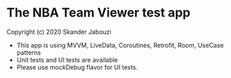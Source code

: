 # The NBA Team Viewer test app

Copyright (c) 2020 Skander Jabouzi

* This app is using MVVM, LiveData, Coroutines, Retrofit, Room, UseCase patterns
* Unit tests and UI tests are available
* Please use mockDebug flavor for UI tests.
